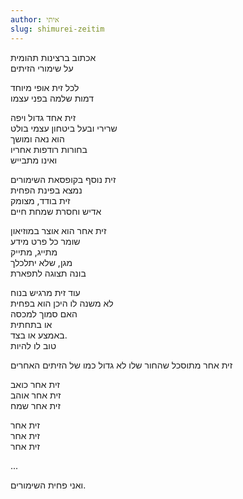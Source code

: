 ```yaml
---
author: איתי
slug: shimurei-zeitim
---
```

אכתוב ברצינות תהומית  
על שימורי הזיתים  

לכל זית אופי מיוחד  
דמות שלמה בפני עצמו  

זית אחד גדול ויפה  
שרירי ובעל ביטחון עצמי בולט  
הוא נאה ומושך  
בחורות רודפות אחריו  
ואינו מתבייש  

זית נוסף בקופסאת השימורים  
נמצא בפינת הפחית  
זית בודד, מצומק  
אדיש וחסרת שמחת חיים  

זית אחר הוא אוצר במוזיאון  
שומר כל פרט מידע  
מתייג, מתייק  
מגן, שלא יתלכלך  
בונה תצוגה לתפארת  

עוד זית מרגיש בנוח  
לא משנה לו היכן הוא בפחית  
האם סמוך למכסה  
או בתחתית  
באמצע או בצד.  
טוב לו להיות  

זית אחר מתוסכל שהחור שלו לא גדול כמו של הזיתים האחרים  

זית אחר כואב  
זית אחר אוהב  
זית אחר שמח  

זית אחר  
זית אחר  
זית אחר  

...

ואני פחית השימורים.
